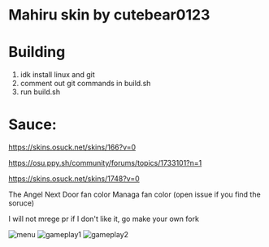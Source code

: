 # Mahiru skin by cutebear0123

# Building

1. idk install linux and git
2. comment out git commands in build.sh
3. run build.sh


# Sauce:

https://skins.osuck.net/skins/166?v=0

https://osu.ppy.sh/community/forums/topics/1733101?n=1

https://skins.osuck.net/skins/1748?v=0

The Angel Next Door fan color Managa fan color (open issue if you find the soruce)


I will not mrege pr if I don't like it, go make your own fork

![menu](https://github.com/cutebear0123/osu-skin/blob/main/photo/menu.png)
![gameplay1](https://github.com/cutebear0123/osu-skin/blob/main/photo/gameplay1.png)
![gameplay2](https://github.com/cutebear0123/osu-skin/blob/main/photo/gameplay2.png)
